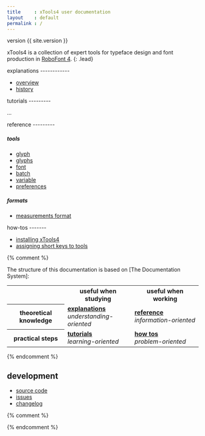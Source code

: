 ```yaml
---
title     : xTools4 user documentation
layout    : default
permalink : /
---
```


<span class='badge bg-secondary rounded-0'>version {{ site.version }}</span>

xTools4 is a collection of expert tools for typeface design and font production in [RoboFont 4].
{: .lead}

[RoboFont 4]: http://robofont.com/

<div class='row'>

<div class='col-12 col-md-6 col-xl-3' markdown='1'>
explanations
------------

- [overview](explanations/overview)
- [history](explanations/history)
</div>

<div class='col-12 col-md-6 col-xl-3' markdown='1'>
tutorials
---------

...
</div>

<div class='col-12 col-md-6 col-xl-3' markdown='1'>
reference
---------

##### tools

- [glyph](reference/tools/glyph)
- [glyphs](reference/tools/glyphs)
- [font](reference/tools/font)
- [batch](reference/tools/batch)
- [variable](reference/tools/variable)
- [preferences](reference/tools/preferences)

##### formats

- [measurements format](reference/measurements-format)
</div>

<div class='col-12 col-md-6 col-xl-3' markdown='1'>
how-tos
-------

- [installing xTools4](how-tos/installing-xtools4)
- [assigning short keys to tools](#)
</div>

</div>


{% comment %}

<div class="alert alert-light my-4 rounded-0" role="alert" markdown=1>
The structure of this documentation is based on [The Documentation System]:

<table class='table'>
  <tr>
    <td width='30%'></td>
    <th width='35%' class='text-body-secondary'>useful when studying</th>
    <th width='35%' class='text-body-secondary'>useful when working</th>
  </tr>
  <tr>
    <th class='text-body-secondary'>theoretical knowledge</th>
    <td>
      <strong><a href='explanations'>explanations</a></strong><br/>
      <em>understanding-oriented</em>
    </td>
    <td>
      <strong><a href='reference'>reference</a></strong><br/>
      <em>information-oriented</em>
    </td>
  </tr>
  <tr>
    <th class='text-body-secondary'>practical steps</th>
    <td>
      <strong><a href='tutorials'>tutorials</a></strong><br/>
      <em>learning-oriented</em>
    </td>
    <td>
      <strong><a href='how-tos'>how tos</a></strong><br/>
      <em>problem-oriented</em>
    </td>
  </tr>
</table>

</div>

[The Documentation System]: http://docs.divio.com/documentation-system/

{% endcomment %}


development
-----------

- [source code](http://github.com/gferreira/xTools4)
- [issues](http://github.com/gferreira/xTools4/issues)
- [changelog](changelog)

{% comment %}
<script>
var imgs = [
  'xTools4_1.png',
  'xTools4_2.png',
  'xTools4_3.png',
  'xTools4_4.png',
  'xTools4_5.png',
];
var imgPath = "{{ 'images/index/' | relative_url }}" + imgs[Math.floor(Math.random() * imgs.length)];
document.write('<img class="img-fluid" src=' + imgPath + '/>')
</script>
{% endcomment %}
